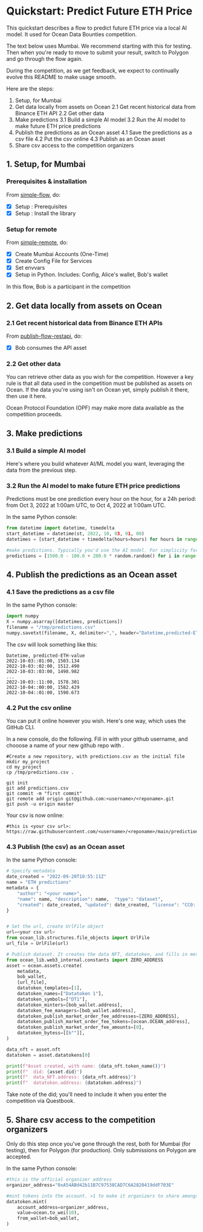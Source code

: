<!--
Copyright 2022 Ocean Protocol Foundation
SPDX-License-Identifier: Apache-2.0
-->

# Quickstart: Predict Future ETH Price

This quickstart describes a flow to predict future ETH price via a local AI model. It used for Ocean Data Bounties competition.

The text below uses Mumbai. We recommend starting with this for testing. Then when you're ready to move to submit your result, switch to Polygon and go through the flow again.

During the competition, as we get feedback, we expect to continually evolve this README to make usage smooth.

Here are the steps:

1.  Setup, for Mumbai
2.  Get data locally from assets on Ocean
  2.1  Get recent historical data from Binance ETH API
  2.2  Get other data
3.  Make predictions
  3.1  Build a simple AI model
  3.2  Run the AI model to make future ETH price predictions
4.  Publish the predictions as an Ocean asset
  4.1 Save the predictions as a csv file
  4.2 Put the csv online
  4.3 Publish as an Ocean asset
5.  Share csv access to the competition organizers

## 1. Setup, for Mumbai

### Prerequisites & installation

From [simple-flow](data-nfts-and-datatokens-flow.md), do:
- [x] Setup : Prerequisites
- [x] Setup : Install the library

### Setup for remote

From [simple-remote](simple-remote.md), do:
- [x] Create Mumbai Accounts (One-Time)
- [x] Create Config File for Services
- [x] Set envvars
- [x] Setup in Python. Includes: Config, Alice's wallet, Bob's wallet

In this flow, Bob is a participant in the competition

## 2.  Get data locally from assets on Ocean

### 2.1  Get recent historical data from Binance ETH APIs

From [publish-flow-restapi](READMEs/publish-flow-restapi.md), do:
- [x] Bob consumes the API asset

###  2.2  Get other data

You can retrieve other data as you wish for the competition. However a key rule is that all data used in the competition must be published as assets on Ocean. If the data you're using isn't on Ocean yet, simply publish it there, then use it here.

Ocean Protocol Foundation (OPF) may make more data available as the competition proceeds.

## 3.  Make predictions

### 3.1  Build a simple AI model

Here's where you build whatever AI/ML model you want, leveraging the data from the previous step.

### 3.2  Run the AI model to make future ETH price predictions

Predictions must be one prediction every hour on the hour, for a 24h period: from Oct 3, 2022 at 1:00am UTC, to Oct 4, 2022 at 1:00am UTC.

In the same Python console:
```python
from datetime import datetime, timedelta
start_datetime = datetime(st, 2022, 10, 03, 01, 00)
datetimes = [start_datetime + timedelta(hours=hours) for hours in range(24)]

#make predictions. Typically you'd use the AI model. For simplicity for now, we make random predictions.
predictions = [1500.0 - 100.0 + 200.0 * random.random() for i in range(len(datetimes))] 
```

## 4.  Publish the predictions as an Ocean asset

### 4.1 Save the predictions as a csv file

In the same Python console:
```python
import numpy
X = numpy.asarray([datetimes, predictions])
filename = "/tmp/predictions.csv"
numpy.savetxt(filename, X, delimiter=",", header="Datetime,predicted-ETH-value")
```

The csv will look something like this:

```text
Datetime, predicted-ETH-value
2022-10-03::01:00, 1503.134
2022-10-03::02:00, 1512.490
2022-10-03::03:00, 1498.982
...
2022-10-03::11:00, 1578.301
2022-10-04::00:00, 1582.429
2022-10-04::01:00, 1590.673
```


### 4.2 Put the csv online

You can put it online however you wish. Here's one way, which uses the GitHub CLI.

In a new console, do the following. Fill in <username> with your github username, and chooose a name of your new github repo with <reponame>.
```console
#Create a new repository, with predictions.csv as the initial file
mkdir my_project
cd my_project
cp /tmp/predictions.csv .

git init
git add predictions.csv
git commit -m "first commit"
git remote add origin git@github.com:<username>/<reponame>.git
git push -u origin master
```

Your csv is now online:
```text
#this is <your csv url>:
https://raw.githubusercontent.com/<username>/<reponame>/main/predictions.csv
```

### 4.3 Publish (the csv) as an Ocean asset

In the same Python console:
```python
# Specify metadata
date_created = "2022-09-20T10:55:11Z"
name = "ETH predictions"
metadata = {
    "author": "<your name>",
    "name": name, "description": name,  "type": "dataset",
    "created": date_created, "updated": date_created, "license": "CC0: PublicDomain",
}


# Set the url, create UrlFile object
url=<your csv url>
from ocean_lib.structures.file_objects import UrlFile
url_file = UrlFile(url)

# Publish dataset. It creates the data NFT, datatoken, and fills in metadata
from ocean_lib.web3_internal.constants import ZERO_ADDRESS
asset = ocean.assets.create(
    metadata,
    bob_wallet,
    [url_file],
    datatoken_templates=[1],
    datatoken_names=["Datatoken 1"],
    datatoken_symbols=["DT1"],
    datatoken_minters=[bob_wallet.address],
    datatoken_fee_managers=[bob_wallet.address],
    datatoken_publish_market_order_fee_addresses=[ZERO_ADDRESS],
    datatoken_publish_market_order_fee_tokens=[ocean.OCEAN_address],
    datatoken_publish_market_order_fee_amounts=[0],
    datatoken_bytess=[[b""]],
)

data_nft = asset.nft
datatoken = asset.datatokens[0]

print(f"Asset created, with name: {data_nft.token_name()}")
print(f"  did: {asset.did}")
print(f"  data_NFT.address: {data_nft.address}")
print(f"  datatoken.address: {datatoken.address}")
```

Take note of the did; you'll need to include it when you enter the competition via Questbook.


## 5.  Share csv access to the competition organizers

Only do this step once you've gone through the rest, both for Mumbai (for testing), then for Polygon (for production). Only submissions on Polygon are accepted.

In the same Python console:
```python
#this is the official organizer address
organizer_address="0xA54ABd42b11B7C97538CAD7C6A2820419ddF703E"

#mint tokens into the account. >1 to make it organizers to share amongst each other.
datatoken.mint(
    account_address=organizer_address,
    value=ocean.to_wei(10),
    from_wallet=bob_wallet,
)
```
